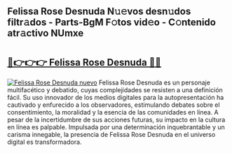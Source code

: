 ## Felissa Rose Desnuda N𝚞𝚎vos desn𝚞dos filtr𝚊dos - Parts-BgM F𝚘tos vid𝚎o - C𝚘ntenido atr𝚊ctivo NUmxe

# <h2><a href="http://mb1acr.tromn.icu/?c=Felissa+Rose+Desnuda">🔗👉👉👉 Felissa Rose Desnuda 🔗🔗</a></h2>

[![Felissa Rose Desnuda nuevo](https://i.imgur.com/pEAQMta.gif)](http://mb1acr.tromn.icu/?c=Felissa+Rose+Desnuda)
Felissa Rose Desnuda es un personaje multifacético y debatido, cuyas complejidades se resisten a una definición fácil.  Su uso innovador de los medios digitales para la autopresentación ha cautivado y enfurecido a los observadores, estimulando debates sobre el consentimiento, la moralidad y la esencia de las comunidades en línea. A pesar de la incertidumbre de sus acciones futuras, su impacto en la cultura en línea es palpable. Impulsada por una determinación inquebrantable y un carisma innegable, la presencia de Felissa Rose Desnuda en el universo digital es transformadora.
